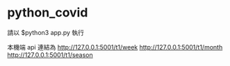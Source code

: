 # python_covid

請以 $python3 app.py 執行

本機端 api 連結為
http://127.0.0.1:5001/t1/week
http://127.0.0.1:5001/t1/month
http://127.0.0.1:5001/t1/season

